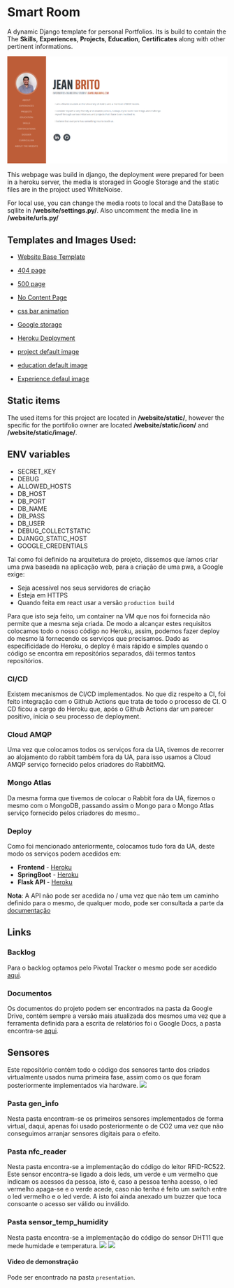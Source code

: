 # Smart Room

A dynamic Django template for personal Portfolios. Its is build to contain the The **Skills**, **Experiences**, **Projects**, **Education**, **Certificates** along with other pertinent informations. 

<img src="presentation/website.png">

This webpage was build in django, the deployment were prepared for been in a heroku server, the media is storaged in Google Storage and the static files are in the project used WhiteNoise. 

For local use, you can change the media roots to local and the DataBase to sqllite in  __/website/settings.py/__. Also uncomment the media line in  __/website/urls.py/__


## Templates and Images Used:

* [Website Base Template](https://github.com/user-cube/aboutMePT)
* [404 page](https://codepen.io/andrew-lawendy/pen/deOpMZ)
* [500 page](https://codepen.io/dariocorsi/pen/YOeYrJ)
* [No Content Page](https://codepen.io/ricardpriet/pen/qVZxNo)
* [css bar animation](https://www.youtube.com/watch?v=JkhhzfkXFSA)

* [Google storage](https://django-storages.readthedocs.io/en/latest/backends/gcloud.html)
* [Heroku Deployment](https://simpleisbetterthancomplex.com/tutorial/2016/08/09/how-to-deploy-django-applications-on-heroku.html)

* [project default image](https://unsplash.com/photos/SYTO3xs06fU)
* [education default image](https://unsplash.com/photos/2JIvboGLeho)
* [Experience defaul image](https://unsplash.com/photos/uf2nnANWa8Q)


## Static items

The used items for this project are located in __/website/static/__, however the specific for the portifolio owner are located __/website/static/icon/__ and __/website/static/image/__.


## ENV variables

* SECRET_KEY 
* DEBUG 
* ALLOWED_HOSTS 
* DB_HOST 
* DB_PORT 
* DB_NAME 
* DB_PASS 
* DB_USER  
* DEBUG_COLLECTSTATIC
* DJANGO_STATIC_HOST
* GOOGLE_CREDENTIALS

Tal como foi definido na arquitetura do projeto, dissemos que íamos criar uma pwa baseada na aplicação web, para a criação de uma pwa, a Google exige:
* Seja acessível nos seus servidores de criação
* Esteja em HTTPS
* Quando feita em react usar a versão `production build`

Para que isto seja feito, um container na VM que nos foi fornecida não permite que a mesma seja criada. De modo a alcançar estes requisitos colocamos todo o nosso código no Heroku, assim, podemos fazer deploy do mesmo lá fornecendo os serviços que precisamos.
Dado as especificidade do Heroku, o deploy é mais rápido e simples quando o código se encontra em repositórios separados, dái termos tantos repositórios.

### CI/CD
Existem mecanismos de CI/CD implementados.
No que diz respeito a CI, foi feito integração com o Github Actions que trata de todo o processo de CI.
O CD ficou a cargo do Heroku que, após o Github Actions dar um parecer positivo, inicia o seu processo de deployment.

### Cloud AMQP
Uma vez que colocamos todos os serviços fora da UA, tivemos de recorrer ao alojamento do rabbit também fora da UA, para isso usamos a Cloud AMQP serviço fornecido pelos criadores do RabbitMQ.

### Mongo Atlas
Da mesma forma que tivemos de colocar o Rabbit fora da UA, fizemos o mesmo com o MongoDB, passando assim o Mongo para o Mongo Atlas serviço fornecido pelos criadores do mesmo..

### Deploy
Como foi mencionado anteriormente, colocamos tudo fora da UA, deste modo os serviços podem acedidos em:
* **Frontend** - [Heroku](https://iesfrontend.herokuapp.com/)
* **SpringBoot** - [Heroku](https://iesapi.herokuapp.com/)
* **Flask API** - [Heroku](https://ies-controller.herokuapp.com/)

**Nota**: A API não pode ser acedida no / uma vez que não tem um caminho definido para o mesmo, de qualquer modo, pode ser consultada a parte da [documentação](https://iesapi.herokuapp.com/swagger-ui.html#/)

## Links

### Backlog
Para o backlog optamos pelo Pivotal Tracker o mesmo pode ser acedido <a href="https://www.pivotaltracker.com/n/projects/2410465">aqui</a>.

### Documentos
Os documentos do projeto podem ser encontrados na pasta da Google Drive, contém sempre a versão mais atualizada dos mesmos uma vez que a ferramenta definida para a escrita de relatórios foi o Google Docs, a pasta encontra-se <a href="https://drive.google.com/drive/folders/1Q3gWHAxaBDn8KbCLEB_KCepWUc4GiT_G?usp=sharing">aqui</a>.

## Sensores
Este repositório contém todo o código dos sensores tanto dos criados virtualmente usados numa primeira fase, assim como os que foram posteriormente implementados via hardware.
<img src="presentation/files.png">

### Pasta gen_info
Nesta pasta encontram-se os primeiros sensores implementados de forma virtual, daqui, apenas foi usado posteriormente o de CO2 uma vez que não conseguimos arranjar sensores digitais para o efeito.

### Pasta nfc_reader
Nesta pasta encontra-se a implementação do código do leitor RFID-RC522.
Este sensor encontra-se ligado a dois leds, um verde e um vermelho que indicam os acessos da pessoa, isto é, caso a pessoa tenha acesso, o led vermelho apaga-se e o verde acede, caso não tenha é feito um switch entre o led vermelho e o led verde.
A isto foi ainda anexado um buzzer que toca consoante o acesso ser válido ou inválido.

### Pasta sensor_temp_humidity
Nesta pasta encontra-se a implementação do código do sensor DHT11 que mede humidade e temperatura.
<img src="presentation/vista_cima.jpg">
<img src="presentation/vista_lateral.jpg">

#### Video de demonstração
Pode ser encontrado na pasta `presentation`.